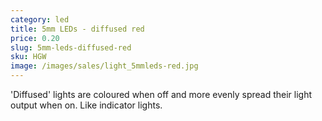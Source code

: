 ```yaml
---
category: led
title: 5mm LEDs - diffused red
price: 0.20
slug: 5mm-leds-diffused-red
sku: HGW
image: /images/sales/light_5mmleds-red.jpg
---
```

'Diffused' lights are coloured when off and more evenly spread their light output when on. Like indicator lights.
